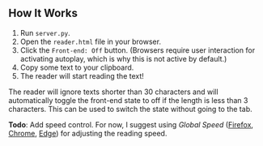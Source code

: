 ## How It Works

1. Run `server.py`.
2. Open the `reader.html` file in your browser.
3. Click the `Front-end: Off` button. (Browsers require user interaction for activating autoplay, which is why this is not active by default.)
4. Copy some text to your clipboard.
5. The reader will start reading the text!

The reader will ignore texts shorter than 30 characters and will automatically toggle the front-end state to off if the length is less than 3 characters. This can be used to switch the state without going to the tab.

**Todo**: Add speed control. For now, I suggest using *Global Speed* ([Firefox](https://addons.mozilla.org/en-US/firefox/addon/global-speed/), [Chrome](https://chromewebstore.google.com/detail/global-speed/jpbjcnkcffbooppibceonlgknpkniiff), [Edge](https://microsoftedge.microsoft.com/addons/detail/global-speed/mjhlabbcmjflkpjknnicihkfnmbdfced)) for adjusting the reading speed.
